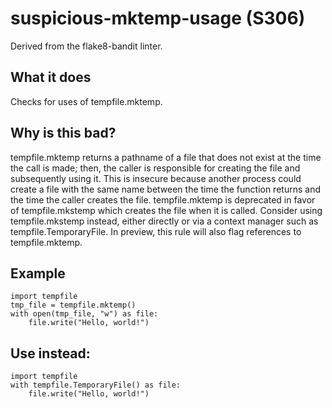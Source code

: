 # suspicious-mktemp-usage (S306)
Derived from the flake8-bandit linter.
## What it does
Checks for uses of tempfile.mktemp.
## Why is this bad?
tempfile.mktemp returns a pathname of a file that does not exist at the
time the call is made; then, the caller is responsible for creating the
file and subsequently using it. This is insecure because another process
could create a file with the same name between the time the function
returns and the time the caller creates the file.
tempfile.mktemp is deprecated in favor of tempfile.mkstemp which
creates the file when it is called. Consider using tempfile.mkstemp
instead, either directly or via a context manager such as
tempfile.TemporaryFile.
In preview, this rule will also flag references to tempfile.mktemp.
## Example
```
import tempfile
tmp_file = tempfile.mktemp()
with open(tmp_file, "w") as file:
    file.write("Hello, world!")
```
## Use instead:
```
import tempfile
with tempfile.TemporaryFile() as file:
    file.write("Hello, world!")
```